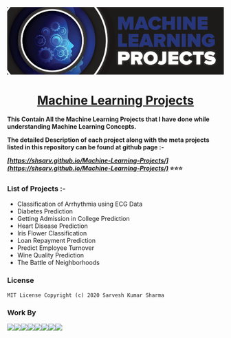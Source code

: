 <div Align="center"><img alt="GIF" src="01%20Start/resources/a.png"/><h1> <a href="https://shsarv.github.io/Machine-Learning-Projects/">Machine Learning Projects </a></h1></div>
  
**This Contain All the Machine Learning Projects that I have done while understanding Machine Learning Concepts.**

**The detailed Description of each project along with the meta projects listed in this repository can be found at github page :-**

**_[https://shsarv.github.io/Machine-Learning-Projects/](https://shsarv.github.io/Machine-Learning-Projects/)_ ⭐⭐⭐**

### List of Projects :-
* Classification of Arrhythmia using ECG Data
* Diabetes Prediction
* Getting Admission in College Prediction
* Heart Disease Prediction
* Iris Flower Classification
* Loan Repayment Prediction
* Predict Employee Turnover
* Wine Quality Prediction
* The Battle of Neighborhoods

### License

    MIT License Copyright (c) 2020 Sarvesh Kumar Sharma

### Work By
    
  [![](https://sourcerer.io/fame/shsarv/shsarv/machine-learning-Projects/images/0)](https://sourcerer.io/fame/shsarv/shsarv/machine-learning-Projects/links/0)[![](https://sourcerer.io/fame/shsarv/shsarv/machine-learning-Projects/images/1)](https://sourcerer.io/fame/shsarv/shsarv/machine-learning-Projects/links/1)[![](https://sourcerer.io/fame/shsarv/shsarv/machine-learning-Projects/images/2)](https://sourcerer.io/fame/shsarv/shsarv/machine-learning-Projects/links/2)[![](https://sourcerer.io/fame/shsarv/shsarv/machine-learning-Projects/images/3)](https://sourcerer.io/fame/shsarv/shsarv/machine-learning-Projects/links/3)[![](https://sourcerer.io/fame/shsarv/shsarv/machine-learning-Projects/images/4)](https://sourcerer.io/fame/shsarv/shsarv/machine-learning-Projects/links/4)[![](https://sourcerer.io/fame/shsarv/shsarv/machine-learning-Projects/images/5)](https://sourcerer.io/fame/shsarv/shsarv/machine-learning-Projects/links/5)[![](https://sourcerer.io/fame/shsarv/shsarv/machine-learning-Projects/images/6)](https://sourcerer.io/fame/shsarv/shsarv/machine-learning-Projects/links/6)[![](https://sourcerer.io/fame/shsarv/shsarv/machine-learning-Projects/images/7)](https://sourcerer.io/fame/shsarv/shsarv/machine-learning-Projects/links/7)
